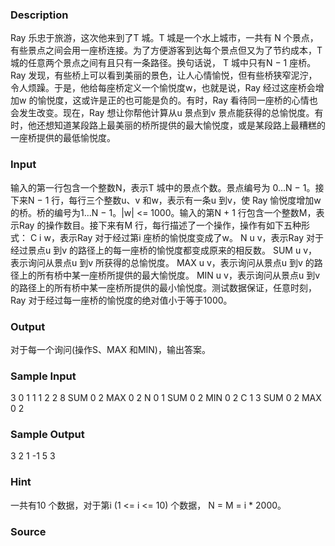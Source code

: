 
### Description
Ray 乐忠于旅游，这次他来到了T 城。T 城是一个水上城市，一共有 N 个景点，有些景点之间会用一座桥连接。为了方便游客到达每个景点但又为了节约成本，T 城的任意两个景点之间有且只有一条路径。换句话说， T 城中只有N − 1 座桥。Ray 发现，有些桥上可以看到美丽的景色，让人心情愉悦，但有些桥狭窄泥泞，令人烦躁。于是，他给每座桥定义一个愉悦度w，也就是说，Ray 经过这座桥会增加w 的愉悦度，这或许是正的也可能是负的。有时，Ray 看待同一座桥的心情也会发生改变。现在，Ray 想让你帮他计算从u 景点到v 景点能获得的总愉悦度。有时，他还想知道某段路上最美丽的桥所提供的最大愉悦度，或是某段路上最糟糕的一座桥提供的最低愉悦度。
### Input
输入的第一行包含一个整数N，表示T 城中的景点个数。景点编号为 0...N − 1。接下来N − 1 行，每行三个整数u、v 和w，表示有一条u 到v，使 Ray 愉悦度增加w 的桥。桥的编号为1...N − 1。|w| <= 1000。输入的第N + 1 行包含一个整数M，表示Ray 的操作数目。接下来有M 行，每行描述了一个操作，操作有如下五种形式： C i w，表示Ray 对于经过第i 座桥的愉悦度变成了w。 N u v，表示Ray 对于经过景点u 到v 的路径上的每一座桥的愉悦度都变成原来的相反数。 SUM u v，表示询问从景点u 到v 所获得的总愉悦度。 MAX u v，表示询问从景点u 到v 的路径上的所有桥中某一座桥所提供的最大愉悦度。 MIN u v，表示询问从景点u 到v 的路径上的所有桥中某一座桥所提供的最小愉悦度。测试数据保证，任意时刻，Ray 对于经过每一座桥的愉悦度的绝对值小于等于1000。
### Output
对于每一个询问(操作S、MAX 和MIN)，输出答案。
### Sample Input
3
0 1 1
1 2 2
8
SUM 0 2
MAX 0 2
N 0 1
SUM 0 2
MIN 0 2
C 1 3
SUM 0 2
MAX 0 2
### Sample Output
3
2
1
-1
5
3
### Hint
一共有10 个数据，对于第i (1 <= i <= 10) 个数据， N = M = i * 2000。
### Source
